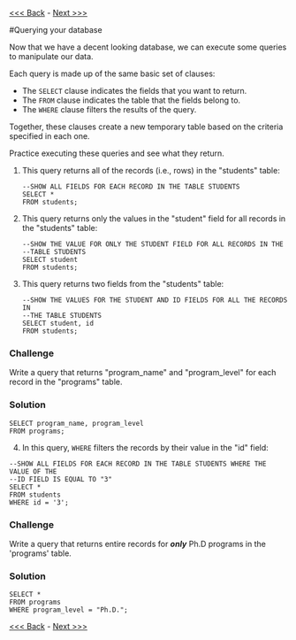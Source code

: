 [<<< Back](6-buildtable_challenge.md) - [Next >>>](8-innerjoin.md)  

#Querying your database  

Now that we have a decent looking database, we can execute some queries to manipulate our data.  

Each query is made up of the same basic set of clauses:  
- The `SELECT` clause indicates the fields that you want to return.  
- The `FROM` clause indicates the table that the fields belong to.  
- The `WHERE` clause filters the results of the query.  

Together, these clauses create a new temporary table based on the criteria specified in each one.  

Practice executing these queries and see what they return.  

1. This query returns all of the records (i.e., rows) in the "students" table:  
	```
	--SHOW ALL FIELDS FOR EACH RECORD IN THE TABLE STUDENTS
	SELECT *   
	FROM students;
	```  

2. This query returns only the values in the "student" field for all records in the "students" table:  
	```
	--SHOW THE VALUE FOR ONLY THE STUDENT FIELD FOR ALL RECORDS IN THE
	--TABLE STUDENTS
	SELECT student
	FROM students;
	```  

3. This query returns two fields from the "students" table:  
	```
	--SHOW THE VALUES FOR THE STUDENT AND ID FIELDS FOR ALL THE RECORDS IN
	--THE TABLE STUDENTS
	SELECT student, id
	FROM students;
	```  

### Challenge

Write a query that returns "program_name" and "program_level" for each record in the "programs" table.


### Solution

```
SELECT program_name, program_level
FROM programs;
```

4. In this query, `WHERE` filters the records by their value in the "id" field:  

```
--SHOW ALL FIELDS FOR EACH RECORD IN THE TABLE STUDENTS WHERE THE VALUE OF THE
--ID FIELD IS EQUAL TO "3"
SELECT *
FROM students
WHERE id = '3';
```

### Challenge

Write a query that returns entire records for _**only**_ Ph.D programs in the 'programs' table.


### Solution

```
SELECT *
FROM programs
WHERE program_level = "Ph.D.";
```
	
[<<< Back](6-buildtable_challenge.md) - [Next >>>](8-innerjoin.md)  
